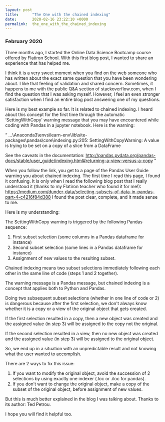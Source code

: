 ```yaml
---
layout: post
title:      "The One with the chained indexing"
date:       2020-02-16 23:22:10 +0000
permalink:  the_one_with_the_chained_indexing
---
```



### February 2020 


Three months ago, I started the Online Data Science Bootcamp course offered by Flatiron School. With this first blog post, I wanted to share an experience that has helped me.

I think it is a very sweet moment when you find on the web someone who has written about the exact same question that you have been wondering about. I like that feeling of validation and shared concern. Sometimes, it happens to me with the public Q&A section of stackoverflow.com, when I find the question that I was asking myself. However, I feel an even stronger satisfaction when I find an entire blog post answering one of my questions. 

Here is my best example so far. It is related to chained indexing. I heard about this concept for the first time through the automatic ‘SettingWithCopy’ warning message that you may have encountered while coding with Pandas in a jupyter notebook. Here is the warning:

“
…\Anaconda3\envs\learn-env\lib\site-packages\pandas\core\indexing.py:205: SettingWithCopyWarning: 
A value is trying to be set on a copy of a slice from a DataFrame

See the caveats in the documentation: http://pandas.pydata.org/pandas-docs/stable/user_guide/indexing.html#returning-a-view-versus-a-copy
”

When you follow the link, you get to a page of the Pandas User Guide warning you about chained indexing.
The first time I read this page, I found it confusing. 
It is only when I read the following blog post that I really understood it (thanks to my Flatiron teacher who found it for me!):
https://medium.com/dunder-data/selecting-subsets-of-data-in-pandas-part-4-c4216f84d388
I found the post clear, complete, and it made sense to me. 

Here is my understanding:

The SettingWithCopy warning is triggered by the following Pandas sequence:
1. First subset selection (some columns in a Pandas dataframe for instance)
2. Second subset selection (some lines in a Pandas dataframe for instance)
3. Assignment of new values to the resulting subset.

Chained indexing means two subset selections immediately following each other in the same line of code (steps 1 and 2 together). 

The warning message is a Pandas message, but chained indexing is a concept that applies both to Python and Pandas.

Doing two subsequent subset selections (whether in one line of code or 2) is dangerous because after the first selection, we don't always know whether it is a copy or a view of the original object that gets created. 

If the first selection resulted in a copy, then a new object was created and the assigned value (in step 3) will be assigned to the copy not the original.

If the second selection resulted in a view, then no new object was created and the assigned value (in step 3) will be assigned to the original object.

So, we end up in a situation with an unpredictable result and not knowing what the user wanted to accomplish.

There are 2 ways to fix this issue:
1. If you want to modify the original object, avoid the succession of 2 selections by using exactly one indexer (.loc or .iloc for pandas). 
2. If you don’t want to change the original object, make a copy of the subset of the original object, before assignment of new values.

But this is much better explained in the blog I was talking about. Thanks to its author: Ted Petrou. 

I hope you will find it helpful too.





